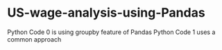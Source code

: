 # US-wage-analysis-using-Pandas
Python Code 0 is using groupby feature of Pandas
Python Code 1 uses a common approach
